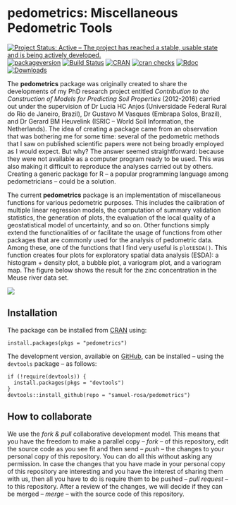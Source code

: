 <!-- Generated by knitr: do not edit by hand. Please edit the content in README.Rmd -->
pedometrics: Miscellaneous Pedometric Tools
===========================================

[![Project Status: Active – The project has reached a stable, usable
state and is being actively
developed.](http://www.repostatus.org/badges/latest/active.svg)](http://www.repostatus.org/#active)
[![packageversion](https://img.shields.io/badge/devel%20version-0.6.6.9009-firebrick.svg?style=flat-square)](commits/master)
[![Build
Status](https://travis-ci.org/samuel-rosa/pedometrics.svg?branch=master)](https://travis-ci.org/samuel-rosa/pedometrics)
[![CRAN](https://www.r-pkg.org/badges/version/pedometrics)](https://cran.r-project.org/package=pedometrics)
[![cran
checks](https://cranchecks.info/badges/worst/pedometrics)](https://cran.r-project.org/web/checks/check_results_pedometrics.html)
[![Rdoc](http://www.rdocumentation.org/badges/version/pedometrics)](http://www.rdocumentation.org/packages/pedometrics)
[![Downloads](http://cranlogs.r-pkg.org/badges/pedometrics?color=brightgreen)](http://www.r-pkg.org/pkg/pedometrics)

The **pedometrics** package was originally created to share the
developments of my PhD research project entitled *Contribution to the
Construction of Models for Predicting Soil Properties* (2012-2016)
carried out under the supervision of Dr Lucia HC Anjos (Universidade
Federal Rural do Rio de Janeiro, Brazil), Dr Gustavo M Vasques (Embrapa
Solos, Brazil), and Dr Gerard BM Heuvelink (ISRIC – World Soil
Information, the Netherlands). The idea of creating a package came from
an observation that was bothering me for some time: several of the
pedometric methods that I saw on published scientific papers were not
being broadly employed as I would expect. But why? The answer seemed
straightforward: because they were not available as a computer program
ready to be used. This was also making it difficult to reproduce the
analyses carried out by others. Creating a generic package for R – a
popular programming language among pedometricians – could be a solution.

The current **pedometrics** package is an implementation of
miscellaneous functions for various pedometric purposes. This includes
the calibration of multiple linear regression models, the computation of
summary validation statistics, the generation of plots, the evaluation
of the local quality of a geostatistical model of uncertainty, and so
on. Other functions simply extend the functionalities of or facilitate
the usage of functions from other packages that are commonly used for
the analysis of pedometric data. Among these, one of the functions that
I find very useful is `plotESDA()`. This function creates four plots for
exploratory spatial data analysis (ESDA): a histogram + density plot, a
bubble plot, a variogram plot, and a variogram map. The figure below
shows the result for the zinc concentration in the Meuse river data set.

![](https://raw.githubusercontent.com/samuel-rosa/pedometrics/master/inst/extdata/plot-esda.png)

Installation
------------

The package can be installed from
[CRAN](https://CRAN.R-project.org/package=pedometrics) using:

    install.packages(pkgs = "pedometrics")

The development version, available on
[GitHub](https://github.com/samuel-rosa/pedometrics), can be installed –
using the `devtools` package – as follows:

    if (!require(devtools)) {
      install.packages(pkgs = "devtools")
    }
    devtools::install_github(repo = "samuel-rosa/pedometrics")

How to collaborate
------------------

We use the *fork & pull* collaborative development model. This means
that you have the freedom to make a parallel copy – *fork* – of this
repository, edit the source code as you see fit and then send – *push* –
the changes to your personal copy of this repository. You can do all
this without asking any permission. In case the changes that you have
made in your personal copy of this repository are interesting and you
have the interest of sharing them with us, then all you have to do is
require them to be pushed – *pull request* – to this repository. After a
review of the changes, we will decide if they can be merged – *merge* –
with the source code of this repository.
